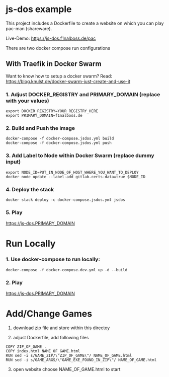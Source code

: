 # js-dos example

This project includes a Dockerfile to create a website on which you can play pac-man (shareware).

Live-Demo: https://js-dos.f1nalboss.de/pac

There are two docker compose run configurations

## With Traefik in Docker Swarm

Want to know how to setup a docker swarm? Read: https://blog.knulst.de/docker-swarm-just-create-and-use-it

### 1. Adjust DOCKER_REGISTRY and PRIMARY_DOMAIN (replace with your values)

```shell
export DOCKER_REGISTRY=YOUR_REGISTRY_HERE
export PRIMARY_DOMAIN=f1nalboss.de
```

### 2. Build and Push the image

```shell
docker-compose -f docker-compose.jsdos.yml build
docker-compose -f docker-compose.jsdos.yml push
```

### 3. Add Label to Node within Docker Swarm (replace dummy input)

```shell
export NODE_ID=PUT_IN_NODE_OF_HOST_WHERE_YOU_WANT_TO_DEPLOY
docker node update --label-add gitlab.certs-data=true $NODE_ID
```

### 4. Deploy the stack

```shell
docker stack deploy -c docker-compose.jsdos.yml jsdos
```

### 5. Play

https://js-dos.PRIMARY_DOMAIN

# Run Locally

### 1. Use docker-compose to run locally:

```shell
docker-compose -f docker-compose.dev.yml up -d --build
```

### 2. Play

https://js-dos.PRIMARY_DOMAIN

# Add/Change Games

1. download zip file and store within this directoy

2. adjust Dockerfile, add following files

```shell
COPY ZIP_OF_GAME .
COPY index.html NAME_OF_GAME.html
RUN sed -i s/GAME_ZIP/\"ZIP_OF_GAME\"/ NAME_OF_GAME.html
RUN sed -i s/GAME_ARGS/\"GAME_EXE_FOUND_IN_ZIP\"/ NAME_OF_GAME.html
```

3. open website choose NAME_OF_GAME.html to start